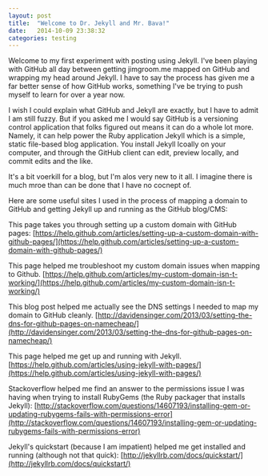 ```yaml
---
layout: post
title:  "Welcome to Dr. Jekyll and Mr. Bava!"
date:   2014-10-09 23:38:32
categories: testing
---
```

Welcome to my first experiment with posting using Jekyll. I've been playing with GitHub all day between getting jimgroom.me mapped on GitHub and wrapping my head around Jekyll. I have to say the process has given me a far better sense of how GitHub works, something I've be trying to push myself to learn for over a year now.

I wish I could explain what GitHub and Jekyll are exactly, but I have to admit I am still fuzzy. But if you asked me I would say GitHub is a versioning control application that folks figured out means it can do a whole lot more. Namely, it can help power the Ruby application Jekyll which is a simple, static file-based blog application. You install Jekyll lcoally on your computer, and through the GitHub client can edit, preview locally, and commit edits and the like.

It's a bit voerkill for a blog, but I'm alos very new to it all. I imagine there is much mroe than can be done that I have no cocnept of.

Here are some useful sites I used in the process of mapping a domain to GitHub and getting Jekyll up and running as the GitHub blog/CMS:

This page takes you through setting up a custom domain with GitHub pages:
[https://help.github.com/articles/setting-up-a-custom-domain-with-github-pages/](https://help.github.com/articles/setting-up-a-custom-domain-with-github-pages/)

This page helped me troubleshoot my custom domain issues when mapping to Github.
[https://help.github.com/articles/my-custom-domain-isn-t-working/](https://help.github.com/articles/my-custom-domain-isn-t-working/)

This blog post helped me actually see the DNS settings I needed to map my domain to GitHub cleanly.
[http://davidensinger.com/2013/03/setting-the-dns-for-github-pages-on-namecheap/](http://davidensinger.com/2013/03/setting-the-dns-for-github-pages-on-namecheap/)

This page helped me get up and running with Jekyll.
[https://help.github.com/articles/using-jekyll-with-pages/](https://help.github.com/articles/using-jekyll-with-pages/)

Stackoverflow helped me find an answer to the permissions issue I was having when trying to install RubyGems (the Ruby packager that installs Jekyll):
[http://stackoverflow.com/questions/14607193/installing-gem-or-updating-rubygems-fails-with-permissions-error](http://stackoverflow.com/questions/14607193/installing-gem-or-updating-rubygems-fails-with-permissions-error)

Jekyll's quickstart (because I am impatient) helped me get installed and running (although not that quick):
[http://jekyllrb.com/docs/quickstart/](http://jekyllrb.com/docs/quickstart/)
